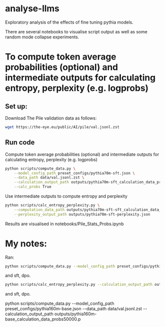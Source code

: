 # analyse-llms

Exploratory analysis of the effects of fine tuning pythia models. 

There are several notebooks to visualise script output as well as some random mode collapse experiments. 

# To compute token average probabilities (optional) and intermediate outputs for calculating entropy, perplexity (e.g. logprobs)

## Set up: 

Download The Pile validation data as follows: 
```bash
wget https://the-eye.eu/public/AI/pile/val.jsonl.zst
```

## Run code

Compute token average probabilities (optional) and intermediate outputs for calculating entropy, perplexity (e.g. logprobs)
```bash
python scripts/compute_data.py \
    --model_config_path preset_configs/pythia70m-sft.json \
    --data_path data/val.jsonl.zst \
    --calculation_output_path outputs/pythia70m-sft_calculation_data_probs50000.p \
    --calc_probs True
```

Use intermediate outputs to compute entropy and perplexity
```bash
python scripts/calc_entropy_perplexity.py \
    --computation_data_path outputs/pythia70m-sft-sft_calculation_data_probs50000.p \
    --perplexity_output_path outputs/pythia70m-sft-perplexity.json
```

Results are visualised in notebooks/Pile_Stats_Probs.ipynb


# My notes: 
Ran: 
```bash
python scripts/compute_data.py --model_config_path preset_configs/pythia70m-base.json --data_path data/val.jsonl.zst --calculation_output_path outputs/pythia70m-base_calculation_data_probs50000.p
```
and sft, dpo. 

```bash
python scripts/calc_entropy_perplexity.py --calculation_output_path outputs/pythia70m-base_calculation_data_probs50000.p --output_path outputs/pythia70m-base-50000.json
```

and sft, dpo. 

python scripts/compute_data.py --model_config_path preset_configs/pythia160m-base.json --data_path data/val.jsonl.zst --calculation_output_path outputs/pythia160m-base_calculation_data_probs50000.p